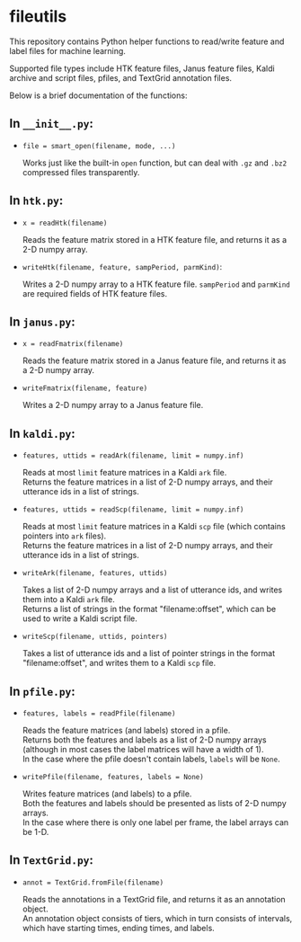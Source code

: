 # fileutils

This repository contains Python helper functions to read/write feature and label files for machine learning.

Supported file types include HTK feature files, Janus feature files, Kaldi archive and script files, pfiles, and TextGrid annotation files.

Below is a brief documentation of the functions:

## In `__init__.py`:

* `file = smart_open(filename, mode, ...)`

  Works just like the built-in `open` function, but can deal with `.gz` and `.bz2` compressed files transparently.

## In `htk.py`:

* `x = readHtk(filename)`

  Reads the feature matrix stored in a HTK feature file, and returns it as a 2-D numpy array.

* `writeHtk(filename, feature, sampPeriod, parmKind)`:

  Writes a 2-D numpy array to a HTK feature file. `sampPeriod` and `parmKind` are required fields of HTK feature files.

## In `janus.py`:

* `x = readFmatrix(filename)`

  Reads the feature matrix stored in a Janus feature file, and returns it as a 2-D numpy array.

* `writeFmatrix(filename, feature)`

  Writes a 2-D numpy array to a Janus feature file.

## In `kaldi.py`:

* `features, uttids = readArk(filename, limit = numpy.inf)`

  Reads at most `limit` feature matrices in a Kaldi `ark` file.  
  Returns the feature matrices in a list of 2-D numpy arrays, and their utterance ids in a list of strings.
  
* `features, uttids = readScp(filename, limit = numpy.inf)`

  Reads at most `limit` feature matrices in a Kaldi `scp` file (which contains pointers into `ark` files).  
  Returns the feature matrices in a list of 2-D numpy arrays, and their utterance ids in a list of strings.

* `writeArk(filename, features, uttids)`

  Takes a list of 2-D numpy arrays and a list of utterance ids, and writes them into a Kaldi `ark` file.  
  Returns a list of strings in the format "filename:offset", which can be used to write a Kaldi script file.

* `writeScp(filename, uttids, pointers)`

  Takes a list of utterance ids and a list of pointer strings in the format "filename:offset", and writes them to a Kaldi `scp` file.

## In `pfile.py`:

* `features, labels = readPfile(filename)`

  Reads the feature matrices (and labels) stored in a pfile.  
  Returns both the features and labels as a list of 2-D numpy arrays (although in most cases the label matrices will have a width of 1).  
  In the case where the pfile doesn't contain labels, `labels` will be `None`.

* `writePfile(filename, features, labels = None)`

  Writes feature matrices (and labels) to a pfile.  
  Both the features and labels should be presented as lists of 2-D numpy arrays.  
  In the case where there is only one label per frame, the label arrays can be 1-D.  

## In `TextGrid.py`:

* `annot = TextGrid.fromFile(filename)`

  Reads the annotations in a TextGrid file, and returns it as an annotation object.  
  An annotation object consists of tiers, which in turn consists of intervals, which have starting times, ending times, and labels.
